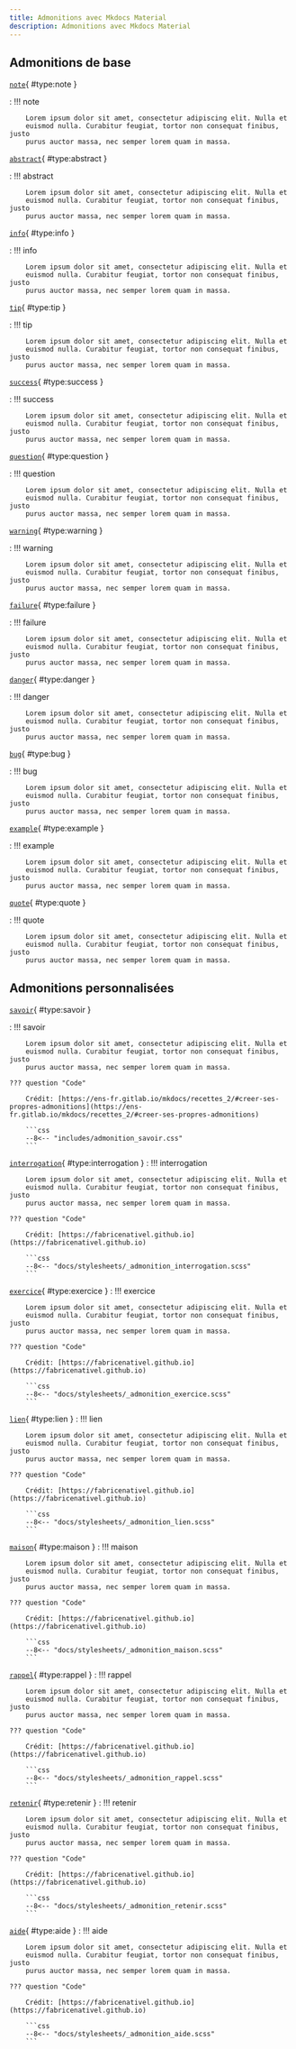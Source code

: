 ```yaml
---
title: Admonitions avec Mkdocs Material
description: Admonitions avec Mkdocs Material
---
```


## Admonitions de base

[`note`](#type:note){ #type:note }

:   !!! note

        Lorem ipsum dolor sit amet, consectetur adipiscing elit. Nulla et
        euismod nulla. Curabitur feugiat, tortor non consequat finibus, justo
        purus auctor massa, nec semper lorem quam in massa.

[`abstract`](#type:abstract){ #type:abstract }

:   !!! abstract

        Lorem ipsum dolor sit amet, consectetur adipiscing elit. Nulla et
        euismod nulla. Curabitur feugiat, tortor non consequat finibus, justo
        purus auctor massa, nec semper lorem quam in massa.

[`info`](#type:info){ #type:info }

:   !!! info

        Lorem ipsum dolor sit amet, consectetur adipiscing elit. Nulla et
        euismod nulla. Curabitur feugiat, tortor non consequat finibus, justo
        purus auctor massa, nec semper lorem quam in massa.

[`tip`](#type:tip){ #type:tip }

:   !!! tip

        Lorem ipsum dolor sit amet, consectetur adipiscing elit. Nulla et
        euismod nulla. Curabitur feugiat, tortor non consequat finibus, justo
        purus auctor massa, nec semper lorem quam in massa.

[`success`](#type:success){ #type:success }

:   !!! success

        Lorem ipsum dolor sit amet, consectetur adipiscing elit. Nulla et
        euismod nulla. Curabitur feugiat, tortor non consequat finibus, justo
        purus auctor massa, nec semper lorem quam in massa.

[`question`](#type:question){ #type:question }

:   !!! question

        Lorem ipsum dolor sit amet, consectetur adipiscing elit. Nulla et
        euismod nulla. Curabitur feugiat, tortor non consequat finibus, justo
        purus auctor massa, nec semper lorem quam in massa.

[`warning`](#type:warning){ #type:warning }

:   !!! warning

        Lorem ipsum dolor sit amet, consectetur adipiscing elit. Nulla et
        euismod nulla. Curabitur feugiat, tortor non consequat finibus, justo
        purus auctor massa, nec semper lorem quam in massa.

[`failure`](#type:failure){ #type:failure }

:   !!! failure

        Lorem ipsum dolor sit amet, consectetur adipiscing elit. Nulla et
        euismod nulla. Curabitur feugiat, tortor non consequat finibus, justo
        purus auctor massa, nec semper lorem quam in massa.

[`danger`](#type:danger){ #type:danger }

:   !!! danger

        Lorem ipsum dolor sit amet, consectetur adipiscing elit. Nulla et
        euismod nulla. Curabitur feugiat, tortor non consequat finibus, justo
        purus auctor massa, nec semper lorem quam in massa.

[`bug`](#type:bug){ #type:bug }

:   !!! bug

        Lorem ipsum dolor sit amet, consectetur adipiscing elit. Nulla et
        euismod nulla. Curabitur feugiat, tortor non consequat finibus, justo
        purus auctor massa, nec semper lorem quam in massa.

[`example`](#type:example){ #type:example }

:   !!! example

        Lorem ipsum dolor sit amet, consectetur adipiscing elit. Nulla et
        euismod nulla. Curabitur feugiat, tortor non consequat finibus, justo
        purus auctor massa, nec semper lorem quam in massa.

[`quote`](#type:quote){ #type:quote }

:   !!! quote

        Lorem ipsum dolor sit amet, consectetur adipiscing elit. Nulla et
        euismod nulla. Curabitur feugiat, tortor non consequat finibus, justo
        purus auctor massa, nec semper lorem quam in massa.

## Admonitions personnalisées

[`savoir`](#type:savoir){ #type:savoir }

:   !!! savoir

        Lorem ipsum dolor sit amet, consectetur adipiscing elit. Nulla et
        euismod nulla. Curabitur feugiat, tortor non consequat finibus, justo
        purus auctor massa, nec semper lorem quam in massa.

    ??? question "Code"

        Crédit: [https://ens-fr.gitlab.io/mkdocs/recettes_2/#creer-ses-propres-admonitions](https://ens-fr.gitlab.io/mkdocs/recettes_2/#creer-ses-propres-admonitions)

        ```css
        --8<-- "includes/admonition_savoir.css"
        ```
        
[`interrogation`](#type:interrogation){ #type:interrogation }
:   !!! interrogation


        Lorem ipsum dolor sit amet, consectetur adipiscing elit. Nulla et
        euismod nulla. Curabitur feugiat, tortor non consequat finibus, justo
        purus auctor massa, nec semper lorem quam in massa.

    ??? question "Code"

        Crédit: [https://fabricenativel.github.io](https://fabricenativel.github.io)

        ```css
        --8<-- "docs/stylesheets/_admonition_interrogation.scss"
        ```

[`exercice`](#type:exercice){ #type:exercice }
:   !!! exercice


        Lorem ipsum dolor sit amet, consectetur adipiscing elit. Nulla et
        euismod nulla. Curabitur feugiat, tortor non consequat finibus, justo
        purus auctor massa, nec semper lorem quam in massa.

    ??? question "Code"

        Crédit: [https://fabricenativel.github.io](https://fabricenativel.github.io)

        ```css
        --8<-- "docs/stylesheets/_admonition_exercice.scss"
        ```

[`lien`](#type:lien){ #type:lien }
:   !!! lien


        Lorem ipsum dolor sit amet, consectetur adipiscing elit. Nulla et
        euismod nulla. Curabitur feugiat, tortor non consequat finibus, justo
        purus auctor massa, nec semper lorem quam in massa.

    ??? question "Code"

        Crédit: [https://fabricenativel.github.io](https://fabricenativel.github.io)

        ```css
        --8<-- "docs/stylesheets/_admonition_lien.scss"
        ```

[`maison`](#type:maison){ #type:maison }
:   !!! maison


        Lorem ipsum dolor sit amet, consectetur adipiscing elit. Nulla et
        euismod nulla. Curabitur feugiat, tortor non consequat finibus, justo
        purus auctor massa, nec semper lorem quam in massa.

    ??? question "Code"

        Crédit: [https://fabricenativel.github.io](https://fabricenativel.github.io)

        ```css
        --8<-- "docs/stylesheets/_admonition_maison.scss"
        ```

[`rappel`](#type:rappel){ #type:rappel }
:   !!! rappel


        Lorem ipsum dolor sit amet, consectetur adipiscing elit. Nulla et
        euismod nulla. Curabitur feugiat, tortor non consequat finibus, justo
        purus auctor massa, nec semper lorem quam in massa.

    ??? question "Code"

        Crédit: [https://fabricenativel.github.io](https://fabricenativel.github.io)

        ```css
        --8<-- "docs/stylesheets/_admonition_rappel.scss"
        ```

[`retenir`](#type:retenir){ #type:retenir }
:   !!! retenir


        Lorem ipsum dolor sit amet, consectetur adipiscing elit. Nulla et
        euismod nulla. Curabitur feugiat, tortor non consequat finibus, justo
        purus auctor massa, nec semper lorem quam in massa.

    ??? question "Code"

        Crédit: [https://fabricenativel.github.io](https://fabricenativel.github.io)

        ```css
        --8<-- "docs/stylesheets/_admonition_retenir.scss"
        ```

[`aide`](#type:aide){ #type:aide }
:   !!! aide


        Lorem ipsum dolor sit amet, consectetur adipiscing elit. Nulla et
        euismod nulla. Curabitur feugiat, tortor non consequat finibus, justo
        purus auctor massa, nec semper lorem quam in massa.

    ??? question "Code"

        Crédit: [https://fabricenativel.github.io](https://fabricenativel.github.io)

        ```css
        --8<-- "docs/stylesheets/_admonition_aide.scss"
        ```